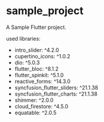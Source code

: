 # sample_project

A Sample Flutter project.

used libraries:
- intro_slider: ^4.2.0
- cupertino_icons: ^1.0.2
- dio: ^5.0.3
- flutter_bloc: ^8.1.2
- flutter_spinkit: ^5.1.0
- reactive_forms: ^14.3.0
- syncfusion_flutter_sliders: ^21.1.38
- syncfusion_flutter_charts: ^21.1.38
- shimmer: ^2.0.0
- cloud_firestore: ^4.5.0
- equatable: ^2.0.5
